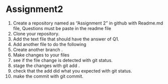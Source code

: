# Assignment2
1) Create a repository named as “Assignment 2” in github with Readme.md file, Questions must be paste in the readme file
2) Clone your repository.
3) Add the text file that should have the answer of Q1.
4) Add another file to do the following
5) Create another branch .
6) Make changes to your files
7) see if the file change is detected with git status.
8) stage the changes with git add .
9) check that the add did what you expected with git status.
10)  make the commit with git commit.




